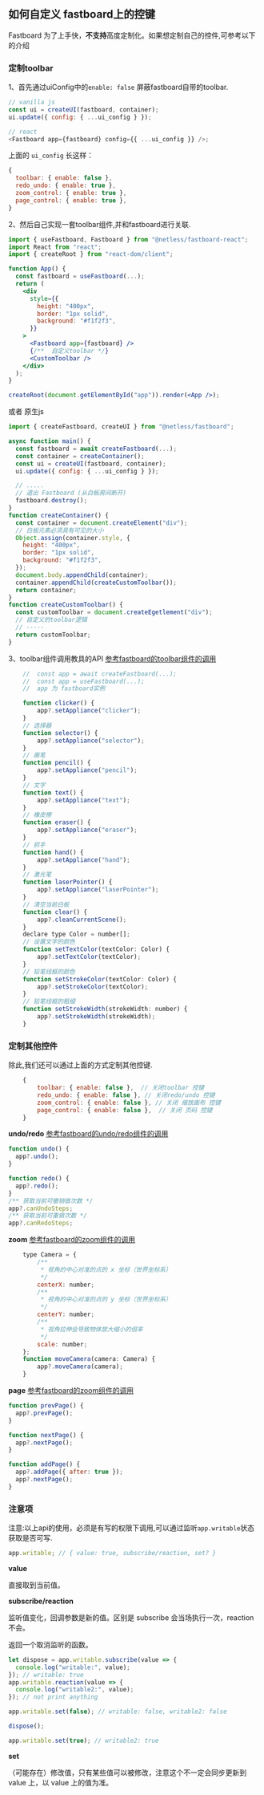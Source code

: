 ## 如何自定义 fastboard上的控键

Fastboard 为了上手快，**不支持**高度定制化。如果想定制自己的控件,可参考以下的介绍

### 定制toolbar

1、首先通过uiConfig中的`enable: false` 屏蔽fastboard自带的toolbar.

```js
// vanilla js
const ui = createUI(fastboard, container);
ui.update({ config: { ...ui_config } });

// react
<Fastboard app={fastboard} config={{ ...ui_config }} />;
```

上面的 `ui_config` 长这样：

```js
{
  toolbar: { enable: false },
  redo_undo: { enable: true },
  zoom_control: { enable: true },
  page_control: { enable: true },
}
```

2、然后自己实现一套toolbar组件,并和fastboard进行关联.

```jsx
import { useFastboard, Fastboard } from "@netless/fastboard-react";
import React from "react";
import { createRoot } from "react-dom/client";

function App() {
  const fastboard = useFastboard(...);
  return (
    <div
      style={{
        height: "400px",
        border: "1px solid",
        background: "#f1f2f3",
      }}
    >
      <Fastboard app={fastboard} />
      {/**  自定义toolbar */}
      <CustomToolbar />
    </div>
  );
}

createRoot(document.getElementById("app")).render(<App />);
```

或者 原生js

```js
import { createFastboard, createUI } from "@netless/fastboard";

async function main() {
  const fastboard = await createFastboard(...);
  const container = createContainer();
  const ui = createUI(fastboard, container);
  ui.update({ config: { ...ui_config } });

  // .....
  // 退出 Fastboard (从白板房间断开)
  fastboard.destroy();
}
function createContainer() {
  const container = document.createElement("div");
  // 白板元素必须具有可见的大小
  Object.assign(container.style, {
    height: "400px",
    border: "1px solid",
    background: "#f1f2f3",
  });
  document.body.appendChild(container);
  container.appendChild(createCustomToolbar());
  return container;
}
function createCustomToolbar() {
  const customToolbar = document.createEgetlement("div");
  // 自定义的toolbar逻辑
  // ·····
  return customToolbar;
}
```

3、toolbar组件调用教具的API
[参考fastboard的toolbar组件的调用](https://github.com/netless-io/fastboard/blob/main/packages/fastboard-ui/src/components/Toolbar/components/Contents.svelte)

```js
    //  const app = await createFastboard(...);
    //  const app = useFastboard(...);
    //  app 为 fastboard实例

    function clicker() {
        app?.setAppliance("clicker");
    }
    // 选择器
    function selector() {
        app?.setAppliance("selector");
    }
    // 画笔
    function pencil() {
        app?.setAppliance("pencil");
    }
    // 文字
    function text() {
        app?.setAppliance("text");
    }
    // 橡皮擦
    function eraser() {
        app?.setAppliance("eraser");
    }
    // 抓手
    function hand() {
        app?.setAppliance("hand");
    }
    // 激光笔
    function laserPointer() {
        app?.setAppliance("laserPointer");
    }
    // 清空当前白板
    function clear() {
        app?.cleanCurrentScene();
    }
    declare type Color = number[];
    // 设置文字的颜色
    function setTextColor(textColor: Color) {
        app?.setTextColor(textColor);
    }
    // 铅笔线框的颜色
    function setStrokeColor(textColor: Color) {
        app?.setStrokeColor(textColor);
    }
    // 铅笔线框的粗细
    function setStrokeWidth(strokeWidth: number) {
        app?.setStrokeWidth(strokeWidth);
    }
```

### 定制其他控件

除此,我们还可以通过上面的方式定制其他控键.

```js
    {
        toolbar: { enable: false },  // 关闭toolbar 控键
        redo_undo: { enable: false }, // 关闭redo/undo 控键
        zoom_control: { enable: false }, // 关闭 缩放画布 控键
        page_control: { enable: false },  // 关闭 页码 控键
    }
```

**undo/redo**
[参考fastboard的undo/redo组件的调用](https://github.com/netless-io/fastboard/blob/main/packages/fastboard-ui/src/components/RedoUndo/RedoUndo.svelte)

```js
function undo() {
  app?.undo();
}

function redo() {
  app?.redo();
}
/** 获取当前可撤销做次数 */
app?.canUndoSteps;
/** 获取当前可重做次数 */
app?.canRedoSteps;
```

**zoom**
[参考fastboard的zoom组件的调用](https://github.com/netless-io/fastboard/blob/main/packages/fastboard-ui/src/components/ZoomControl/ZoomControl.svelte)

```js
    type Camera = {
        /**
         * 视角的中心对准的点的 x 坐标（世界坐标系）
         */
        centerX: number;
        /**
         * 视角的中心对准的点的 y 坐标（世界坐标系）
         */
        centerY: number;
        /**
         * 视角拉伸会导致物体放大缩小的倍率
         */
        scale: number;
    };
    function moveCamera(camera: Camera) {
        app?.moveCamera(camera);
    }
```

**page**
[参考fastboard的zoom组件的调用](https://github.com/netless-io/fastboard/blob/main/packages/fastboard-ui/src/components/PageControl/PageControl.svelte)

```js
function prevPage() {
  app?.prevPage();
}

function nextPage() {
  app?.nextPage();
}

function addPage() {
  app?.addPage({ after: true });
  app?.nextPage();
}
```

### 注意项

注意:以上api的使用，必须是有写的权限下调用,可以通过监听`app.writable`状态获取是否可写.

```js
app.writable; // { value: true, subscribe/reaction, set? }
```

**value**

直接取到当前值。

**subscribe/reaction**

监听值变化，回调参数是新的值。区别是 subscribe 会当场执行一次，reaction 不会。

返回一个取消监听的函数。

```js
let dispose = app.writable.subscribe(value => {
  console.log("writable:", value);
}); // writable: true
app.writable.reaction(value => {
  console.log("writable2:", value);
}); // not print anything

app.writable.set(false); // writable: false, writable2: false

dispose();

app.writable.set(true); // writable2: true
```

**set**

（可能存在）修改值，只有某些值可以被修改，注意这个不一定会同步更新到 value 上，以 value 上的值为准。
